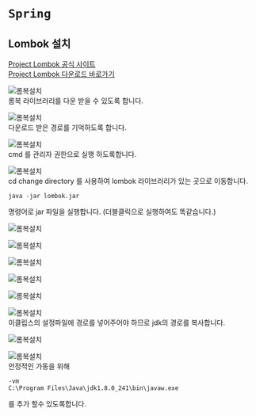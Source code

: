 # `Spring`

## Lombok 설치

[Project Lombok 공식 사이트](https://projectlombok.org/)  
[Project Lombok 다운로드 바로가기](https://projectlombok.org/download)

![롬복설치](./images/롬복설치1.png)  
롬복 라이브러리를 다운 받을 수 있도록 합니다.

![롬복설치](./images/롬복설치2.png)  
다운로드 받은 경로를 기억하도록 합니다.

![롬복설치](./images/롬복설치3.png)  
cmd 를 관리자 권한으로 실행 하도록합니다.

![롬복설치](./images/롬복설치4.png)  
cd change directory 를 사용하여 lombok 라이브러리가 있는 곳으로 이동합니다.

```
java -jar lombok.jar
```

명령어로 jar 파일을 실행합니다. (더블클릭으로 실행하여도 똑같습니다.)

![롬복설치](./images/롬복설치5.png)

![롬복설치](./images/롬복설치6.png)

![롬복설치](./images/롬복설치7.png)

![롬복설치](./images/롬복설치8.png)

![롬복설치](./images/롬복설치9.png)

![롬복설치](./images/롬복설치10.png)  
이클립스의 설정파일에 경로를 넣어주어야 하므로 jdk의 경로를 복사합니다.

![롬복설치](./images/롬복설치11.png)

![롬복설치](./images/롬복설치12.png)  
안정적인 가동을 위해

```
-vm
C:\Program Files\Java\jdk1.8.0_241\bin\javaw.exe
```

를 추가 할수 있도록합니다.
